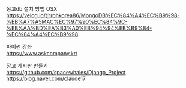 몽고db 설치 방법 OSX<br>
https://velog.io/@rohkorea86/MongoDB%EC%84%A4%EC%B9%98-%EB%A7%A5MAC%EC%97%90%EC%84%9C-%EB%AA%BD%EA%B3%A0%EB%94%94%EB%B9%84-%EC%84%A4%EC%B9%98

파이썬 강좌 <br>
https://www.askcompany.kr/

장고 게시판 만들기 <br>
https://github.com/spacewhales/Django_Project
https://blog.naver.com/claude17


